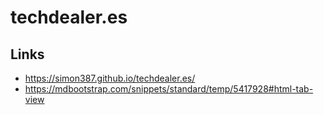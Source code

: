 # techdealer.es

## Links

+ https://simon387.github.io/techdealer.es/
+ https://mdbootstrap.com/snippets/standard/temp/5417928#html-tab-view
